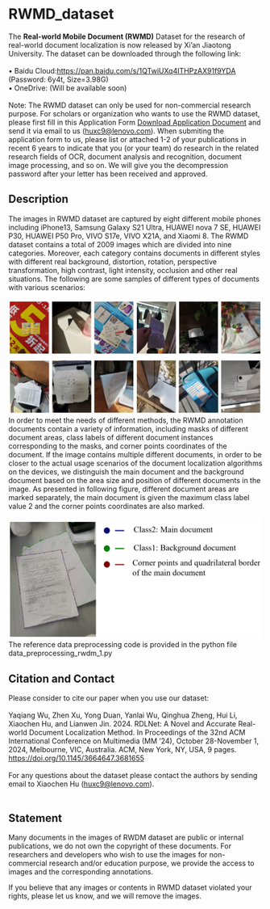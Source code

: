 # RWMD_dataset
The **Real-world Mobile Document (RWMD)** Dataset for the research of real-world document localization is now released by Xi’an Jiaotong University. The dataset can be downloaded through the following link: <br>
<br>
•	Baidu Cloud:https://pan.baidu.com/s/1QTwiUXq4ITHPzAX91f9YDA (Password: 6y4t, Size=3.98G) <br>
•	OneDrive: (Will be available soon) <br>
<br>
Note: The RWMD dataset can only be used for non-commercial research purpose. For scholars or organization who wants to use the RWMD dataset, please first fill in this Application Form [Download Application Document](https://github.com/ScholarlyShare/RWMD_dataset/blob/main/Application_Form_for_Using_RWMD_dataset_2024.docx) and send it via email to us (huxc9@lenovo.com). When submiting the application form to us, please list or attached 1-2 of your publications in recent 6 years to indicate that you (or your team) do research in the related research fields of OCR, document analysis and recognition, document image processing, and so on. We will give you the decompression password after your letter has been received and approved.

## Description
The images in RWMD dataset are captured by eight different mobile phones including iPhone13, Samsung Galaxy S21 Ultra, HUAWEI nova 7 SE, HUAWEI P30, HUAWEI P50 Pro, VIVO S17e, VIVO X21A, and Xiaomi 8. The RWMD dataset contains a total of 2009 images which are divided into nine categories. Moreover, each category contains documents in different styles with different real background, distortion, rotation, perspective transformation, high contrast, light intensity, occlusion and other real situations. The following are some samples of different types of documents with various scenarios:<br>
<br>
<img src="images/dataset_sample.png" alt="RWMD_samples" width="600">
<br>
In order to meet the needs of different methods, the RWMD annotation documents contain a variety of information, including masks of different document areas, class labels of different document instances corresponding to the masks, and corner points coordinates of the document. If the image contains multiple different documents, in order to be closer to the actual usage scenarios of the document localization algorithms on the devices, we distinguish the main document and the background document based on the area size and position of different documents in the image. As presented in following figure, different document areas are marked separately, the main document is given the maximum class label value 2 and the corner points coordinates are also marked.<br>
<br>
<img src="images/RWMD_label_sample.png" alt="RWMD_label_sample" width="600">
<br>
The reference data preprocessing code is provided in the python file data_preprocessing_rwdm_1.py 
<br>
## Citation and Contact
Please consider to cite our paper when you use our dataset:<br>
<br>
Yaqiang Wu, Zhen Xu, Yong Duan, Yanlai Wu, Qinghua Zheng, Hui Li, Xiaochen Hu, and Lianwen Jin. 2024. RDLNet: A Novel and Accurate Real-world Document Localization Method. In Proceedings of the 32nd ACM International Conference on Multimedia (MM ’24), October 28-November 1, 2024, Melbourne, VIC, Australia. ACM, New York, NY, USA, 9 pages. https://doi.org/10.1145/3664647.3681655 <br>
<br>
For any questions about the dataset please contact the authors by sending email to Xiaochen Hu (huxc9@lenovo.com).<br>
<br>
## Statement
Many documents in the images of RWDM dataset are public or internal publications, we do not own the copyright of these documents. For researchers and developers who wish to use the images for non-commercial research and/or education purpose, we provide the access to images and the corresponding annotations.<br>

If you believe that any images or contents in RWMD dataset violated your rights, please let us know, and we will remove the images.



